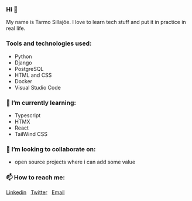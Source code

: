 ### Hi :wave:

My name is Tarmo Sillajõe. I love to learn tech stuff and put it in practice in real life.

### Tools and technologies used:
- Python
- Django
- PostgreSQL
- HTML and CSS
- Docker
- Visual Studio Code

### 🌱 I’m currently learning:
- Typescript
- HTMX
- React
- TailWind CSS

### 💞️ I’m looking to collaborate on:
- open source projects where i can add some value

### 📫 How to reach me:
[Linkedin](https://www.linkedin.com/in/tarmo-sillajoe-65790378)
&nbsp;
[Twitter](https://twitter.com/TarmoSillajoe)
&nbsp;
[Email](mailto:tarmo.sillajoe@outlook.com)

    
<!---
TarmoSillajoe/TarmoSillajoe is a ✨ special ✨ repository because its `README.md` (this file) appears on your GitHub profile.
You can click the Preview link to take a look at your changes.
--->

